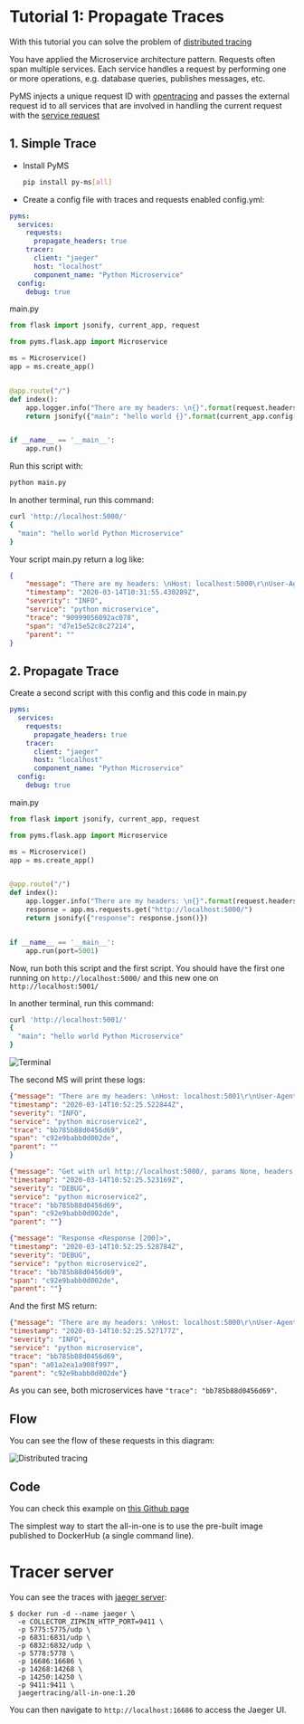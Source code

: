 # Tutorial 1: Propagate Traces

With this tutorial you can solve the problem of [distributed tracing](https://microservices.io/patterns/observability/distributed-tracing.html)

You have applied the Microservice architecture pattern. Requests often span multiple services. 
Each service handles a request by performing one or more operations, e.g. database queries, publishes messages, etc.

PyMS injects a unique request ID with [opentracing](https://github.com/opentracing-contrib/python-flask) and
passes the external request id to all services that are involved in handling the current request with the
[service request](/services/services)

## 1. Simple Trace

- Install PyMS
  ```bash
  pip install py-ms[all]
  ```

- Create a config file with traces and requests enabled
config.yml:

```yaml
pyms:
  services:
    requests:
      propagate_headers: true
    tracer:
      client: "jaeger"
      host: "localhost"
      component_name: "Python Microservice"
  config:
    debug: true
```

main.py

```python
from flask import jsonify, current_app, request

from pyms.flask.app import Microservice

ms = Microservice()
app = ms.create_app()


@app.route("/")
def index():
    app.logger.info("There are my headers: \n{}".format(request.headers))
    return jsonify({"main": "hello world {}".format(current_app.config["APP_NAME"])})


if __name__ == '__main__':
    app.run()
```

Run this script with:

```bash
python main.py
```

In another terminal, run this command:

```bash
curl 'http://localhost:5000/'
{
  "main": "hello world Python Microservice"
}
```

Your script main.py return a log like:

```json
{
    "message": "There are my headers: \nHost: localhost:5000\r\nUser-Agent: curl/7.58.0\r\nAccept: */*\r\n\r\n", 
    "timestamp": "2020-03-14T10:31:55.430289Z", 
    "severity": "INFO", 
    "service": "python microservice", 
    "trace": "90999056092ac078", 
    "span": "d7e15e52c8c27214", 
    "parent": ""
}
```

## 2. Propagate Trace

Create a second script with this config and this code in main.py

```yaml
pyms:
  services:
    requests:
      propagate_headers: true
    tracer:
      client: "jaeger"
      host: "localhost"
      component_name: "Python Microservice"
  config:
    debug: true
```

main.py

```python
from flask import jsonify, current_app, request

from pyms.flask.app import Microservice

ms = Microservice()
app = ms.create_app()


@app.route("/")
def index():
    app.logger.info("There are my headers: \n{}".format(request.headers))
    response = app.ms.requests.get("http://localhost:5000/")
    return jsonify({"response": response.json()})


if __name__ == '__main__':
    app.run(port=5001)
```

Now, run both this script and the first script. You should have the first one running on `http://localhost:5000/` and this new one on
`http://localhost:5001/`

In another terminal, run this command:

```bash
curl 'http://localhost:5001/'
{
  "main": "hello world Python Microservice"
}
```

![Terminal](/imgs/multiple-ms.png)

The second MS will print these logs:

```json
{"message": "There are my headers: \nHost: localhost:5001\r\nUser-Agent: curl/7.58.0\r\nAccept: */*\r\n\r\n", 
"timestamp": "2020-03-14T10:52:25.522844Z", 
"severity": "INFO", 
"service": "python microservice2", 
"trace": "bb785b88d0456d69", 
"span": "c92e9babb0d002de", 
"parent": ""
}
```
```json
{"message": "Get with url http://localhost:5000/, params None, headers {'X-B3-TraceId': 'bb785b88d0456d69', 'X-B3-SpanId': 'c92e9babb0d002de', 'X-B3-Sampled': '1'}, kwargs {}", 
"timestamp": "2020-03-14T10:52:25.523169Z", 
"severity": "DEBUG", 
"service": "python microservice2", 
"trace": "bb785b88d0456d69", 
"span": "c92e9babb0d002de", 
"parent": ""}
```
```json
{"message": "Response <Response [200]>", 
"timestamp": "2020-03-14T10:52:25.528784Z", 
"severity": "DEBUG", 
"service": "python microservice2", 
"trace": "bb785b88d0456d69", 
"span": "c92e9babb0d002de", 
"parent": ""}
```

And the first MS return:

```JSON
{"message": "There are my headers: \nHost: localhost:5000\r\nUser-Agent: python-requests/2.23.0\r\nAccept-Encoding: gzip, deflate\r\nAccept: */*\r\nConnection: keep-alive\r\nX-B3-Traceid: bb785b88d0456d69\r\nX-B3-Spanid: c92e9babb0d002de\r\nX-B3-Sampled: 1\r\n\r\n", 
"timestamp": "2020-03-14T10:52:25.527177Z", 
"severity": "INFO", 
"service": "python microservice", 
"trace": "bb785b88d0456d69", 
"span": "a01a2ea1a908f997", 
"parent": "c92e9babb0d002de"}
```

As you can see, both microservices have `"trace": "bb785b88d0456d69"`.

## Flow

You can see the flow of these requests in this diagram:

![Distributed tracing](/imgs/PyMSdistributedtracing.png)

## Code

You can check this example on [this Github page](https://github.com/python-microservices/pyms/tree/master/examples/microservice_distribued_tracing)

The simplest way to start the all-in-one is to use the pre-built image published to DockerHub (a single command line).

# Tracer server

You can see the traces with [jaeger server](https://www.jaegertracing.io/docs/1.20/getting-started/):

```shell
$ docker run -d --name jaeger \
  -e COLLECTOR_ZIPKIN_HTTP_PORT=9411 \
  -p 5775:5775/udp \
  -p 6831:6831/udp \
  -p 6832:6832/udp \
  -p 5778:5778 \
  -p 16686:16686 \
  -p 14268:14268 \
  -p 14250:14250 \
  -p 9411:9411 \
  jaegertracing/all-in-one:1.20
```

You can then navigate to `http://localhost:16686` to access the Jaeger UI.
